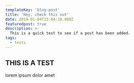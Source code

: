 ```yaml
---
templateKey: 'blog-post'
title: 'Hey, check this out'
date: 2019-01-04T15:04:10.000Z
featuredpost: true
description: >-
  This is a quick test to see if a post has been added.
tags:
  - tests
---
```


## THIS IS A TEST

lorem ipsum dolor amet